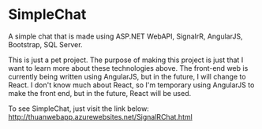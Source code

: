 # SimpleChat
A simple chat that is made using ASP.NET WebAPI, SignalrR, AngularJS, Bootstrap, SQL Server.

This is just a pet project. The purpose of making this project is just that I want to learn more about these technologies above. 
The front-end web is currently being written using AngularJS, but in the future, I will change to React. I don't know much about React, so I'm temporary using AngularJS to make the front end, but in the future, React will be used.

To see SimpleChat, just visit the link below:
http://thuanwebapp.azurewebsites.net/SignalRChat.html
